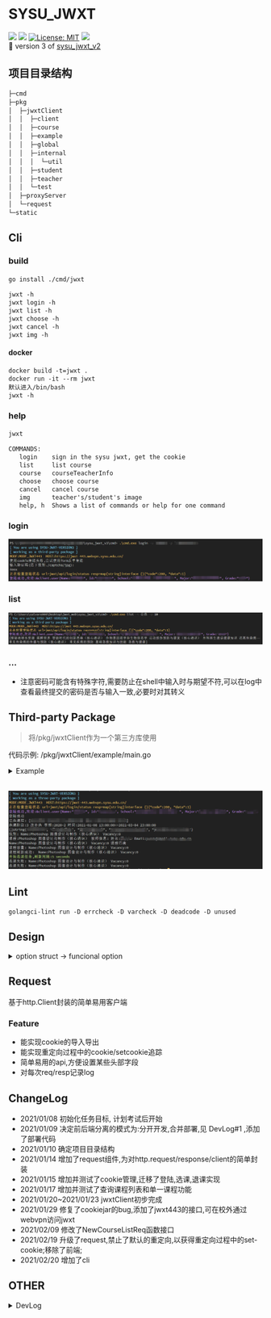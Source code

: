 # SYSU_JWXT
![](https://img.shields.io/badge/sysu_jwxt-v3.0.1-519dd9.svg) ![](https://img.shields.io/badge/language-Golang-blue.svg) [![License: MIT](https://img.shields.io/badge/License-MIT-yellow.svg)](https://opensource.org/licenses/MIT) ![](https://github.com/liwm29/sysu_jwxt_v3/workflows/Lint/badge.svg)   
:rocket: version 3 of [sysu_jwxt_v2](https://github.com/liwm29/sysu_jwxt_v2) 

## 项目目录结构
```sh
├─cmd
├─pkg
│  ├─jwxtClient
│  │  ├─client
│  │  ├─course
│  │  ├─example
│  │  ├─global
│  │  ├─internal
│  │  │  └─util
│  │  ├─student
│  │  ├─teacher
│  │  └─test
│  ├─proxyServer
│  └─request
└─static
```

## Cli
### build
`go install ./cmd/jwxt`
```shell
jwxt -h
jwxt login -h
jwxt list -h
jwxt choose -h
jwxt cancel -h
jwxt img -h
```

#### docker
```shell
docker build -t=jwxt .
docker run -it --rm jwxt
默认进入/bin/bash
jwxt -h
```

### help
`jwxt `
```
COMMANDS:
   login    sign in the sysu jwxt, get the cookie
   list     list course
   course   courseTeacherInfo
   choose   choose course
   cancel   cancel course
   img      teacher's/student's image
   help, h  Shows a list of commands or help for one command
```

### login
![](static/2021-02-20-14-40-44.png)
### list
![](static/2021-02-20-15-16-37.png)
### ...
- 注意密码可能含有特殊字符,需要防止在shell中输入时与期望不符,可以在log中查看最终提交的密码是否与输入一致,必要时对其转义

## Third-party Package
> 将/pkg/jwxtClient作为一个第三方库使用

代码示例: /pkg/jwxtClient/example/main.go

<details>
<summary>Example</summary>

```go
package main

import (
	"errors"
	"fmt"
	"io/ioutil"
	"os"
	jwxtClient "github.com/liwm29/sysu_jwxt_v3/pkg/jwxtClient/client"
	"github.com/liwm29/sysu_jwxt_v3/pkg/jwxtClient/course"
	"github.com/liwm29/sysu_jwxt_v3/pkg/jwxtClient/global"
	"time"
)

func main() {
	// 设置log级别
	global.SetLogLevel_DEBUG()
	// 构造客户端
	c := jwxtClient.NewClient("")
	// 构造登陆表单, 获取验证码,默认将验证码图片下载到"./captcha.jpg", 登陆cli ,都被集成到了jwxtClient.Login()
	isLogin := c.Login()
	if isLogin {
		fmt.Println("登陆成功")
	} else {
		fmt.Println("登陆失败")
		os.Exit(0)
	}

	fmt.Println("已选课程:", course.GetSelectedCourseNames(c))

	// 获取选课阶段,不在选课阶段时,不能使用
	selectPhase := c.GetCoursePhase()
	fmt.Printf("选课阶段:%s %s 学期:%s 时间:%s=>%s\n",
		selectPhase.ElectiveCourseStageCode, selectPhase.ElectiveCourseStageName, selectPhase.SemesterYear,
		selectPhase.StartTime, selectPhase.EndTime)

	// 获取课程列表,专选
	courseList1 := c.GetCourseList(course.NAME_ALL, course.CAMPUS_ALL, course.TYPE_MAJ_ELECTIVE)
	fmt.Printf("%#v\n", courseList1.CourseNames())
	// 东校区,公选
	// courseList2 := c.GetCourseList(course.NAME_ALL, course.CAMPUS_EAST, course.TYPE_PUB_ELECTIVE)
	// fmt.Printf("%#v", courseList2.CourseNames()[:5])

	// 单个课程,比如热门课程photoshop
	course, err := c.GetCourseList("photoshop", course.CAMPUS_ALL, course.TYPE_PUB_ELECTIVE).First()
	if err != nil {
		fmt.Println("未找到课程信息:", err)
		return
	} else {
		fmt.Println("找到:", course.VacancyInfo())
	}

	if course == nil {
		return
	}
	// 课程教师信息
	teachers, err := course.GetTeachers(c)
	if err != nil {
		fmt.Println(err)
	} else {
		if len(teachers) > 0 {
			fmt.Printf("课程:%s 教师信息: 姓名:%s Email:%s\n", course.CourseName(), teachers[0].Name, teachers[0].Email)
		} else {
			fmt.Println("无教师信息")
		}
	}

	// 如果在选课第三阶段
	if !selectPhase.CanSelect() {
		fmt.Println("不在选课阶段" , selectPhase)
		return
	}
	if course.VacancyNum() > 0 {
		isOk := course.Choose(c)
		fmt.Println(course.VacancyInfo(), "选课", isOk)
	} else {
		fmt.Println(course.VacancyInfo(), "课程已满")
	}

	// 退课
	if course.IsSelected() {
		isOk := course.Cancel(c)
		fmt.Println(course.VacancyInfo(), "退课", isOk)
	}

	// 课程剩余名额
	fmt.Println("课程容量:", course.VacancyInfo())

	// 刷新课程剩余名额
	if (course.Refresh(c)) != nil {
		fmt.Println("课程刷新失败")
	} else {
		fmt.Println("课程刷新成功: ", course.VacancyInfo())
	}

	// 教师照片
	teacherId := "123456"
	ioutil.WriteFile("teacher"+teacherId+".jpg", c.GetTeacherImg(teacherId), 0666)

	// 学生照片
	studentId := "123456"
	ioutil.WriteFile("student"+studentId+".jpg", c.GetStudentImg(studentId), 0666)

	// 自动选课,5s查询一次,异步
	isOkChan := course.AutoChoose(c, time.Second*5)
	for err := range isOkChan {
		if err == nil {
			fmt.Println(course.VacancyInfo(), "选课成功")
			break
		}
		fmt.Println(err)
	}
}

```
</details>
<br>

![](static/2021-01-29-16-46-04.png)

## Lint
`golangci-lint run -D errcheck -D varcheck -D deadcode -D unused`

## Design
<details>
<summary>option struct -> funcional option</summary>

```go
NewCourseListReq(courseType *CourseType, opts *ReqOptions) *CourseListReq
=>
NewCourseListReq(courseType *CourseType, opts ...ReqOptionSetter) *CourseListReq
```

```go
type ReqOptions struct {
	campusId         string
	courseName       string
	collectionStatus string
}

type reqOptionSetFunc func(*ReqOptions) (reqOptionSetFunc, interface{})

type ReqOptionSetter struct {
	f     reqOptionSetFunc
	value interface{}
}

func (ros *ReqOptionSetter) Value() interface{} {
	return ros.value
}

// return ReqOptionSetter to restore old/previous value
func (ros *ReqOptionSetter) apply(ropts *ReqOptions) ReqOptionSetter {
	setter, prev := ros.f(ropts)
	return ReqOptionSetter{setter, prev}
}

func WithCampus(campusId string) ReqOptionSetter {
	return ReqOptionSetter{
		func(ro *ReqOptions) (reqOptionSetFunc, interface{}) {
			prev := ro.campusId
			ro.campusId = campusId
			return WithCampus(prev).f, prev
		},
		nil,
	}
}

func NewCourseListReq(courseType *CourseType, opts ...ReqOptionSetter) *CourseListReq {
	req := &CourseListReq{
		pageNo:     1,
		pageSize:   10,
		options:    defaultReqOptions(),
		courseType: courseType,
	}
	for _, o := range opts {
		o.apply(&req.options)
	}

	return req
}

// set optional parameters
func (r *CourseListReq) Option(opts ...ReqOptionSetter) ReqOptionSetter {
	var prevSetter ReqOptionSetter
	for _, o := range opts {
		prevSetter = o.apply(&r.options)
	}
	return prevSetter
}
```
</details>

## Request
基于http.Client封装的简单易用客户端
### Feature
- 能实现cookie的导入导出
- 能实现重定向过程中的cookie/setcookie追踪
- 简单易用的api,方便设置某些头部字段
- 对每次req/resp记录log

## ChangeLog
- 2021/01/08 初始化任务目标, 计划考试后开始
- 2021/01/09 决定前后端分离的模式为:分开开发,合并部署,见 DevLog#1 ,添加了部署代码
- 2021/01/10 确定项目目录结构
- 2021/01/14 增加了request组件,为对http.request/response/client的简单封装
- 2021/01/15 增加并测试了cookie管理,迁移了登陆,选课,退课实现
- 2021/01/17 增加并测试了查询课程列表和单一课程功能
- 2021/01/20~2021/01/23 jwxtClient初步完成
- 2021/01/29 修复了cookiejar的bug,添加了jwxt443的接口,可在校外通过webvpn访问jwxt
- 2021/02/09 修改了NewCourseListReq函数接口
- 2021/02/19 升级了request,禁止了默认的重定向,以获得重定向过程中的set-cookie;移除了前端;
- 2021/02/20 增加了cli

## OTHER
<details>
<summary>DevLog</summary>

1. 前后端分离,肯定要分离开发,至于是否分离部署,看个人需要
   1. 如果分离部署,这是在说前端代码`npm run build`后,将`/dist`目录直接扔进nginx或tomcat,后端作为api服务器单独运行在另一个端口
      1. 由于端口不同,涉及CORS跨域资源共享问题,对xhr请求的发出没影响,主要是响应必须带有`Access-Control-Allow-Origin`,否则被浏览器拦截;dom的请求似乎直接禁止了,防止冒牌网站直接套壳iframe;具体如何,没试过
   2. 如果一起部署,也就是虽然后端服务器是作为api服务器,但是当请求`'/'`时,便返回`html`,其余的路由都是api
      1. 这在go中很容易实现,但其实不算太优雅,毕竟api服务器多了几条ServeFile代码,动态路由的html(指访问`/`而不是`/index.html`)和其他静态文件都由api服务器响应
   3. 合并部署,见/deploy/server.go
2. cli的表格打印
   1. 如果数据单元是中文这种rune时,计算宽度时和普通的ascii是不同的
   2. 一般的utf8.RuneCountInString计算中文字符串会得到错误的宽度,可以使用 github.com/mattn/go-runewidth 这个库
</details>